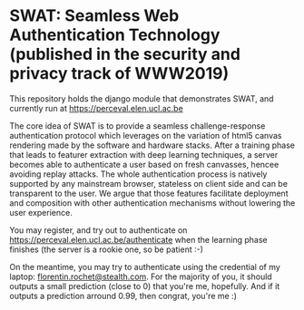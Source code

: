 # SWAT: Seamless Web Authentication Technology (published in the security and privacy track of WWW2019)

This repository holds the django module that demonstrates SWAT, and
currently run at https://perceval.elen.ucl.ac.be  
  
The core idea of SWAT is to provide a seamless challenge-response
authentication protocol which leverages on the variation of html5 canvas
rendering made by the software and hardware stacks. After a training
phase that leads to featurer extraction with deep learning techniques, a
server becomes able to authenticate a user based on fresh canvasses,
hencee avoiding replay attacks. The whole authentication process is
natively supported by any mainstream browser, stateless on client
side and can be transparent to the user. We argue that those
features facilitate deployment and composition with other
authentication mechanisms without lowering the user experience.  
  
You may register, and try out to authenticate on
https://perceval.elen.ucl.ac.be/authenticate when the learning
phase finishes (the server is a rookie one, so be patient :-)
  
On the meantime, you may try to authenticate using the credential of my
laptop: florentin.rochet@stealth.com. For the majority of you, it should
outputs a small prediction (close to 0) that you're me, hopefully. And if it outputs
a prediction arround 0.99, then congrat, you're me :)

